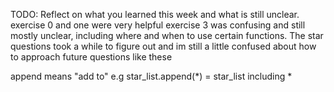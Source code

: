 TODO: Reflect on what you learned this week and what is still unclear.
exercise 0 and one were very helpful
exercise 3 was confusing and still mostly unclear, including where and when to use certain functions.
The star questions took a while to figure out and im still a little confused about how to approach future questions like these

append means "add to"
e.g star_list.append(*) = star_list including *